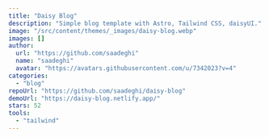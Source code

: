 ```yaml
---
title: "Daisy Blog"
description: "Simple blog template with Astro, Tailwind CSS, daisyUI."
image: "/src/content/themes/_images/daisy-blog.webp"
images: []
author:
  url: "https://github.com/saadeghi"
  name: "saadeghi"
  avatar: "https://avatars.githubusercontent.com/u/7342023?v=4"
categories:
  - "blog"
repoUrl: "https://github.com/saadeghi/daisy-blog"
demoUrl: "https://daisy-blog.netlify.app/"
stars: 52
tools:
  - "tailwind"
---
```

